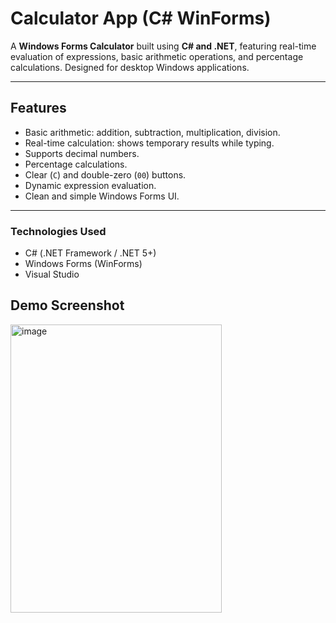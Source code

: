 # Calculator App (C# WinForms)

A **Windows Forms Calculator** built using **C# and .NET**, featuring real-time evaluation of expressions, basic arithmetic operations, and percentage calculations. Designed for desktop Windows applications.

---

## **Features**

- Basic arithmetic: addition, subtraction, multiplication, division.
- Real-time calculation: shows temporary results while typing.
- Supports decimal numbers.
- Percentage calculations.
- Clear (`C`) and double-zero (`00`) buttons.
- Dynamic expression evaluation.
- Clean and simple Windows Forms UI.

---

### **Technologies Used**

- C# (.NET Framework / .NET 5+)
- Windows Forms (WinForms)
- Visual Studio

## **Demo Screenshot**

<img width="338" height="461" alt="image" src="https://github.com/user-attachments/assets/18e8535f-b2cc-4c1c-97cc-04d8312918f2" />
